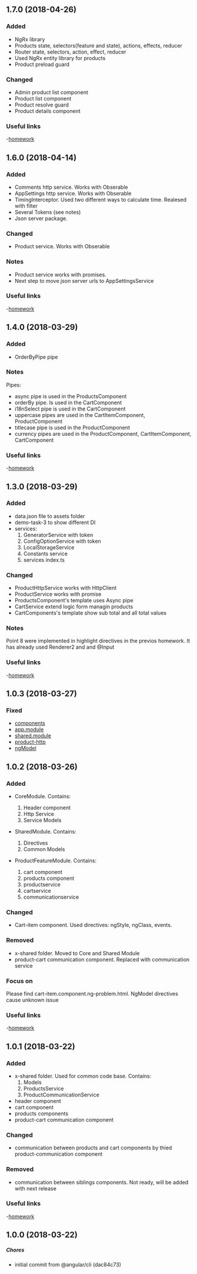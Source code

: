 <a name="1.7.0"></a>
## 1.7.0 (2018-04-26)

### Added
- NgRx library
- Products state, selectors(feature and state), actions, effects, reducer
- Router state, selectors, action, effect, reducer
- Used NgRx entity library for products
- Product preload guard


### Changed
- Admin product list component
- Product list component
- Product resolve guard
- Product details component

### Useful links
-[homework](homework/HomeTask_7.txt)


<a name="1.6.0"></a>
## 1.6.0 (2018-04-14)

### Added
- Comments http service. Works with Obserable
- AppSettings http service. Works with Obserable
- TimingInterceptor. Used two different ways to calculate time. Realesed with filter
- Several Tokens (see notes)
- Json server package.

### Changed
- Product  service. Works with Obserable

### Notes
- Product service works with promises.
- Next step to move json server urls to AppSettingsService

### Useful links
-[homework](homework/HomeTask_6.txt)


<a name="1.4.0"></a>
## 1.4.0 (2018-03-29)

### Added
- OrderByPipe pipe

### Notes
Pipes:
- async pipe is used in the ProductsComponent
- orderBy pipe. Is used in the CartComponent
- i18nSelect pipe is used in the CartComponent
- uppercase pipes are used in the CartItemComponent, ProductComponent
- titlecase pipe is used in the ProductComponent
- currency pipes are used in the ProductComponent, CartItemComponent, CartComponent

### Useful links
-[homework](homework/HomeTask_4.txt)

<a name="1.3.0"></a>
## 1.3.0 (2018-03-29)

### Added
- data.json file to assets folder
- demo-task-3 to show different DI
- services:
	1. GeneratorService with token
	2. ConfigOptionService with token
	3. LocalStorageService
	4. Constants service
	5. services index.ts

### Changed
- ProductHttpService works with HttpClient
- ProductService works with promise
- ProductsComponent's template uses Async pipe
- CartService extend logic form managin products
- CartComponents's template show sub total and all total values
	
### Notes
Point 8 were implemented in highlight directives in the previos homework.
It has already used Renderer2 and and @Input

### Useful links
-[homework](homework/HomeTask_3.txt)

<a name="1.0.3"></a>
## 1.0.3 (2018-03-27)

### Fixed
- [components](https://github.com/RomanKhomenko/angular5-cdp/issues/1)
- [app.module](https://github.com/RomanKhomenko/angular5-cdp/issues/2)
- [shared.module](https://github.com/RomanKhomenko/angular5-cdp/issues/3)
- [product-http](https://github.com/RomanKhomenko/angular5-cdp/issues/4)
- [ngModel](https://github.com/RomanKhomenko/angular5-cdp/issues/4)

<a name="1.0.2"></a>
## 1.0.2 (2018-03-26)

### Added
- CoreModule. Contains:
	1. Header component
	2. Http Service
	3. Service Models
	
- SharedModule. Contains:
	1. Directives
	2. Common Models
	
- ProductFeatureModule. Contains:
	1. cart component
	2. products component
	3. productservice
	4. cartservice
	5. communicationservice

### Changed
- Cart-item component. Used directives: ngStyle, ngClass, events.

### Removed
- x-shared folder. Moved to Core and Shared Module
- product-cart communication component. Replaced with communication service

### Focus on
Please find cart-item.component.ng-problem.html. NgModel directives cause unknown issue

### Useful links
-[homework](homework/HomeTask_2.txt)

<a name="1.0.1"></a>
## 1.0.1 (2018-03-22)

### Added
- x-shared folder. Used for common code base. 
    Contains:
    1. Models
    2. ProductsService
    3. ProductCommunicationService
- header component
- cart component
- products components
- product-cart communication component 

### Changed
- communication between products and cart components by thied product-communication component

### Removed
- communication between siblings components. Not ready, will be added with next release

### Useful links
-[homework](homework/HomeTask_1.txt)

<a name="1.0.0"></a>
## 1.0.0 (2018-03-22)

##### Chores

*  initial commit from @angular/cli (dac84c73)

